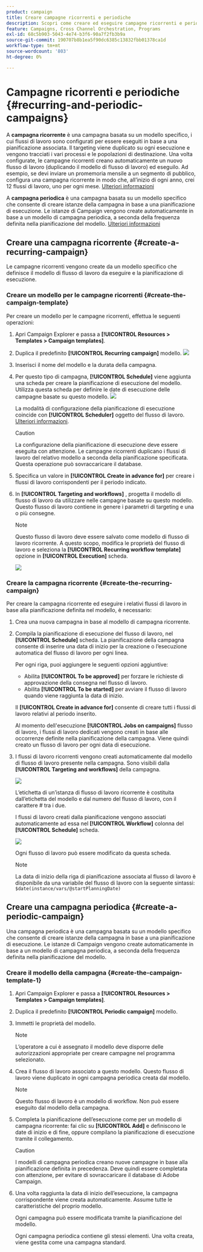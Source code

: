 ```yaml
---
product: campaign
title: Creare campagne ricorrenti e periodiche
description: Scopri come creare ed eseguire campagne ricorrenti e periodiche
feature: Campaigns, Cross Channel Orchestration, Programs
exl-id: 68c5b903-5043-4e74-b3f6-90a7f2fb3b9a
source-git-commit: 190707b8b1ea5f90dc6385c13832fbb01378ca1d
workflow-type: tm+mt
source-wordcount: '803'
ht-degree: 0%

---
```


# Campagne ricorrenti e periodiche {#recurring-and-periodic-campaigns}

A **campagna ricorrente** è una campagna basata su un modello specifico, i cui flussi di lavoro sono configurati per essere eseguiti in base a una pianificazione associata. Il targeting viene duplicato su ogni esecuzione e vengono tracciati i vari processi e le popolazioni di destinazione.  Una volta configurate, le campagne ricorrenti creano automaticamente un nuovo flusso di lavoro (duplicando il modello di flusso di lavoro) ed eseguilo. Ad esempio, se devi inviare un promemoria mensile a un segmento di pubblico, configura una campagna ricorrente in modo che, all’inizio di ogni anno, crei 12 flussi di lavoro, uno per ogni mese. [Ulteriori informazioni](#create-a-recurring-campaign)

A **campagna periodica** è una campagna basata su un modello specifico che consente di creare istanze della campagna in base a una pianificazione di esecuzione. Le istanze di Campaign vengono create automaticamente in base a un modello di campagna periodica, a seconda della frequenza definita nella pianificazione del modello. [Ulteriori informazioni](#create-a-periodic-campaign)

## Creare una campagna ricorrente {#create-a-recurring-campaign}

Le campagne ricorrenti vengono create da un modello specifico che definisce il modello di flusso di lavoro da eseguire e la pianificazione di esecuzione.

### Creare un modello per le campagne ricorrenti {#create-the-campaign-template}

Per creare un modello per le campagne ricorrenti, effettua le seguenti operazioni:

1. Apri Campaign Explorer e passa a **[!UICONTROL Resources > Templates > Campaign templates]**.
1. Duplica il predefinito **[!UICONTROL Recurring campaign]** modello.
   ![](assets/recurring-campaign-duplicate.png)
1. Inserisci il nome del modello e la durata della campagna.
1. Per questo tipo di campagna, **[!UICONTROL Schedule]** viene aggiunta una scheda per creare la pianificazione di esecuzione del modello. Utilizza questa scheda per definire le date di esecuzione delle campagne basate su questo modello.
   ![](assets/recurring-campaign-schedule.png)

   La modalità di configurazione della pianificazione di esecuzione coincide con **[!UICONTROL Scheduler]** oggetto del flusso di lavoro. [Ulteriori informazioni](../workflow/scheduler.md).

   >[!CAUTION]
   >
   >La configurazione della pianificazione di esecuzione deve essere eseguita con attenzione. Le campagne ricorrenti duplicano i flussi di lavoro del relativo modello a seconda della pianificazione specificata. Questa operazione può sovraccaricare il database.

1. Specifica un valore in **[!UICONTROL Create in advance for]** per creare i flussi di lavoro corrispondenti per il periodo indicato.
1. In **[!UICONTROL Targeting and workflows]** , progetta il modello di flusso di lavoro da utilizzare nelle campagne basate su questo modello. Questo flusso di lavoro contiene in genere i parametri di targeting e una o più consegne.

   >[!NOTE]
   >
   >Questo flusso di lavoro deve essere salvato come modello di flusso di lavoro ricorrente. A questo scopo, modifica le proprietà del flusso di lavoro e seleziona la **[!UICONTROL Recurring workflow template]** opzione in **[!UICONTROL Execution]** scheda.

   ![](assets/recurring-campaign-wf-properties.png)

### Creare la campagna ricorrente {#create-the-recurring-campaign}

Per creare la campagna ricorrente ed eseguire i relativi flussi di lavoro in base alla pianificazione definita nel modello, è necessario:

1. Crea una nuova campagna in base al modello di campagna ricorrente.
1. Compila la pianificazione di esecuzione del flusso di lavoro, nel **[!UICONTROL Schedule]** scheda. La pianificazione della campagna consente di inserire una data di inizio per la creazione o l’esecuzione automatica del flusso di lavoro per ogni linea.

   Per ogni riga, puoi aggiungere le seguenti opzioni aggiuntive:

   * Abilita **[!UICONTROL To be approved]** per forzare le richieste di approvazione della consegna nel flusso di lavoro.
   * Abilita **[!UICONTROL To be started]** per avviare il flusso di lavoro quando viene raggiunta la data di inizio.

   Il **[!UICONTROL Create in advance for]** consente di creare tutti i flussi di lavoro relativi al periodo inserito.

   Al momento dell&#39;esecuzione **[!UICONTROL Jobs on campaigns]** flusso di lavoro, i flussi di lavoro dedicati vengono creati in base alle occorrenze definite nella pianificazione della campagna. Viene quindi creato un flusso di lavoro per ogni data di esecuzione.

1. I flussi di lavoro ricorrenti vengono creati automaticamente dal modello di flusso di lavoro presente nella campagna. Sono visibili dalla **[!UICONTROL Targeting and workflows]** della campagna.

   ![](assets/recurring-wf-created.png)

   L’etichetta di un’istanza di flusso di lavoro ricorrente è costituita dall’etichetta del modello e dal numero del flusso di lavoro, con il carattere # tra i due.

   I flussi di lavoro creati dalla pianificazione vengono associati automaticamente ad essa nel **[!UICONTROL Workflow]** colonna del **[!UICONTROL Schedule]** scheda.

   ![](assets/recurring-wf-schedule-executed.png)

   Ogni flusso di lavoro può essere modificato da questa scheda.

   >[!NOTE]
   >
   >La data di inizio della riga di pianificazione associata al flusso di lavoro è disponibile da una variabile del flusso di lavoro con la seguente sintassi:\
   >`$date(instance/vars/@startPlanningDate)`

## Creare una campagna periodica {#create-a-periodic-campaign}

Una campagna periodica è una campagna basata su un modello specifico che consente di creare istanze della campagna in base a una pianificazione di esecuzione. Le istanze di Campaign vengono create automaticamente in base a un modello di campagna periodica, a seconda della frequenza definita nella pianificazione del modello.

### Creare il modello della campagna {#create-the-campaign-template-1}

1. Apri Campaign Explorer e passa a **[!UICONTROL Resources > Templates > Campaign templates]**.
1. Duplica il predefinito **[!UICONTROL Periodic campaign]** modello.
1. Immetti le proprietà del modello.

   >[!NOTE]
   >
   >L’operatore a cui è assegnato il modello deve disporre delle autorizzazioni appropriate per creare campagne nel programma selezionato.

1. Crea il flusso di lavoro associato a questo modello. Questo flusso di lavoro viene duplicato in ogni campagna periodica creata dal modello.

   >[!NOTE]
   >
   >Questo flusso di lavoro è un modello di workflow. Non può essere eseguito dal modello della campagna.

1. Completa la pianificazione dell’esecuzione come per un modello di campagna ricorrente: fai clic su **[!UICONTROL Add]** e definiscono le date di inizio e di fine, oppure compilano la pianificazione di esecuzione tramite il collegamento.

   >[!CAUTION]
   >
   >I modelli di campagna periodica creano nuove campagne in base alla pianificazione definita in precedenza. Deve quindi essere completata con attenzione, per evitare di sovraccaricare il database di Adobe Campaign.

1. Una volta raggiunta la data di inizio dell’esecuzione, la campagna corrispondente viene creata automaticamente. Assume tutte le caratteristiche del proprio modello.

   Ogni campagna può essere modificata tramite la pianificazione del modello.

   Ogni campagna periodica contiene gli stessi elementi. Una volta creata, viene gestita come una campagna standard.
